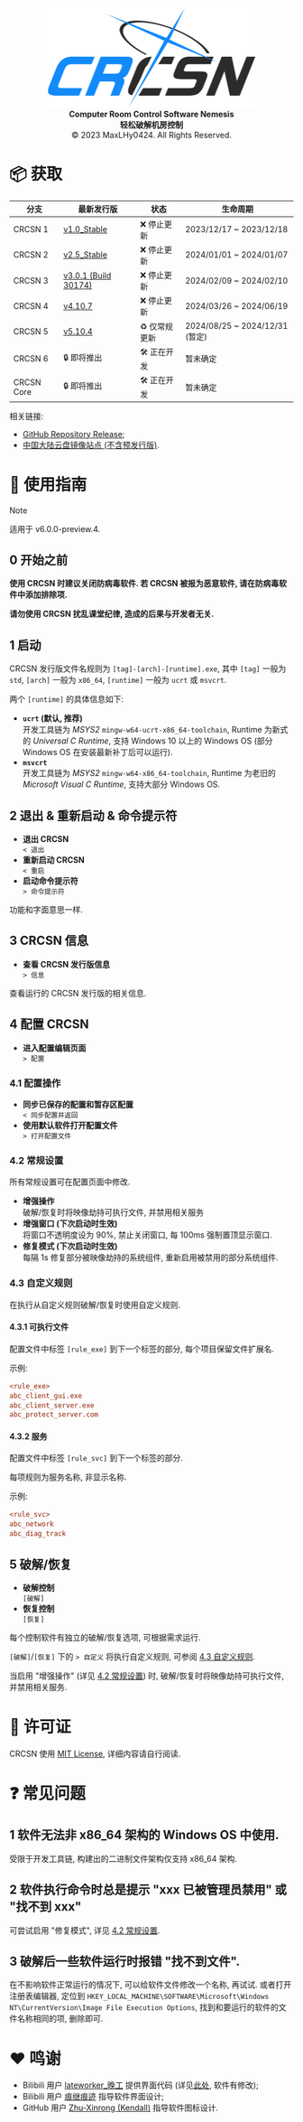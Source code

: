 <div align="center">

![logo](./img/title_preview.png)\
**Computer Room Control Software Nemesis**\
**轻松破解机房控制**\
©️ 2023 MaxLHy0424. All Rights Reserved.

</div>

# 📦 获取

| 分支 | 最新发行版 | 状态 | 生命周期 |
| - | - | - | - |
| CRCSN 1 | [v1.0_Stable](https://github.com/MaxLHy0424/CRCSN/releases/tag/v1.0_Stable) | ❌ 停止更新 | 2023/12/17 ~ 2023/12/18 |
| CRCSN 2 | [v2.5_Stable](https://github.com/MaxLHy0424/CRCSN/releases/tag/v2.5_Stable) | ❌ 停止更新 | 2024/01/01 ~ 2024/01/07 |
| CRCSN 3 | [v3.0.1 (Build 30174)](https://github.com/MaxLHy0424/CRCSN/releases/tag/30174) | ❌ 停止更新 | 2024/02/09 ~ 2024/02/10 |
| CRCSN 4 | [v4.10.7](https://github.com/MaxLHy0424/CRCSN/releases/tag/v4.10.7) | ❌ 停止更新 | 2024/03/26 ~ 2024/06/19 |
| CRCSN 5 | [v5.10.4](https://github.com/MaxLHy0424/CRCSN/releases/tag/v5.10.4) | ♻️ 仅常规更新 | 2024/08/25 ~ 2024/12/31 (暂定) |
| CRCSN 6 | 🔒 即将推出 | 🛠️ 正在开发 | 暂未确定 |
| CRCSN Core | 🔒 即将推出 | 🛠️ 正在开发 | 暂未确定 |

相关链接:

- [GitHub Repository Release](https://github.com/MaxLHy0424/CRCSN/releases);
- [中国大陆云盘镜像站点 (不含预发行版)](https://pan.huang1111.cn/s/y548jt6).

# 📖 使用指南

> [!NOTE]
> 适用于 v6.0.0-preview.4.

## 0 开始之前

**使用 CRCSN 时建议关闭防病毒软件. 若 CRCSN 被报为恶意软件, 请在防病毒软件中添加排除项.**

**请勿使用 CRCSN 扰乱课堂纪律, 造成的后果与开发者无关.**

## 1 启动

CRCSN 发行版文件名规则为 `[tag]-[arch]-[runtime].exe`, 其中 `[tag]` 一般为 `std`, `[arch]` 一般为 `x86_64`, `[runtime]` 一般为 `ucrt` 或 `msvcrt`.

两个 `[runtime]` 的具体信息如下:
- **`ucrt` (默认, 推荐)**\
  开发工具链为 *MSYS2* `mingw-w64-ucrt-x86_64-toolchain`, Runtime 为新式的 *Universal C Runtime*, 支持 Windows 10 以上的 Windows OS (部分 Windows OS 在安装最新补丁后可以运行).
- **`msvcrt`**\
  开发工具链为 *MSYS2* `mingw-w64-x86_64-toolchain`, Runtime 为老旧的 *Microsoft Visual C Runtime*, 支持大部分 Windows OS.

## 2 退出 & 重新启动 & 命令提示符

- **退出 CRCSN**\
  `< 退出`
- **重新启动 CRCSN**\
  `< 重启`
- **启动命令提示符**\
  `> 命令提示符`

功能和字面意思一样.

## 3 CRCSN 信息

- **查看 CRCSN 发行版信息**\
  `> 信息`

查看运行的 CRCSN 发行版的相关信息.

## 4 配置 CRCSN

- **进入配置编辑页面**\
  `> 配置`

### 4.1 配置操作

- **同步已保存的配置和暂存区配置**\
  `< 同步配置并返回`
- **使用默认软件打开配置文件**\
  `> 打开配置文件`

### 4.2 常规设置

所有常规设置可在配置页面中修改.

- **增强操作**\
  破解/恢复时将映像劫持可执行文件, 并禁用相关服务
- **增强窗口 (下次启动时生效)**\
  将窗口不透明度设为 90%, 禁止关闭窗口, 每 100ms 强制置顶显示窗口.
- **修复模式 (下次启动时生效)**\
  每隔 1s 修复部分被映像劫持的系统组件, 重新启用被禁用的部分系统组件.

### 4.3 自定义规则

在执行从自定义规则破解/恢复时使用自定义规则.

#### 4.3.1 可执行文件

配置文件中标签 `[rule_exe]` 到下一个标签的部分, 每个项目保留文件扩展名.

示例:
```ini
<rule_exe>
abc_client_gui.exe
abc_client_server.exe
abc_protect_server.com
```

#### 4.3.2 服务

配置文件中标签 `[rule_svc]` 到下一个标签的部分.

每项规则为服务名称, 非显示名称.

示例:
```ini
<rule_svc>
abc_network
abc_diag_track
```

## 5 破解/恢复

- **破解控制**\
  `[破解]`
- **恢复控制**\
  `[恢复]`

每个控制软件有独立的破解/恢复选项, 可根据需求运行.

`[破解]`/`[恢复]` 下的 `> 自定义` 将执行自定义规则, 可参阅 [4.3 自定义规则](#43-自定义规则).

当启用 "增强操作" (详见 [4.2 常规设置](#42-常规设置)) 时, 破解/恢复时将映像劫持可执行文件, 并禁用相关服务.

# 📜 许可证

CRCSN 使用 [MIT License](./LICENSE), 详细内容请自行阅读.

# ❓ 常见问题

## 1 软件无法非 x86_64 架构的 Windows OS 中使用.

受限于开发工具链, 构建出的二进制文件架构仅支持 x86_64 架构.

## 2 软件执行命令时总是提示 "xxx 已被管理员禁用" 或 "找不到 xxx"

可尝试启用 "修复模式", 详见 [4.2 常规设置](#42-常规设置).

## 3 破解后一些软件运行时报错 "找不到文件".

在不影响软件正常运行的情况下, 可以给软件文件修改一个名称, 再试试. 或者打开注册表编辑器, 定位到 `HKEY_LOCAL_MACHINE\SOFTWARE\Microsoft\Windows NT\CurrentVersion\Image File Execution Options`, 找到和要运行的软件的文件名称相同的项, 删除即可.

# ❤️ 鸣谢

- Bilibili 用户 [lateworker_晚工](https://space.bilibili.com/454920362) 提供界面代码 (详见[此处](https://www.bilibili.com/video/BV1X14y1n7S4), 软件有修改);
- Bilibili 用户 [痕继痕迹](https://space.bilibili.com/39337803) 指导软件界面设计;
- GitHub 用户 [Zhu-Xinrong (Kendall)](https://github.com/Zhu-Xinrong) 指导软件图标设计.
